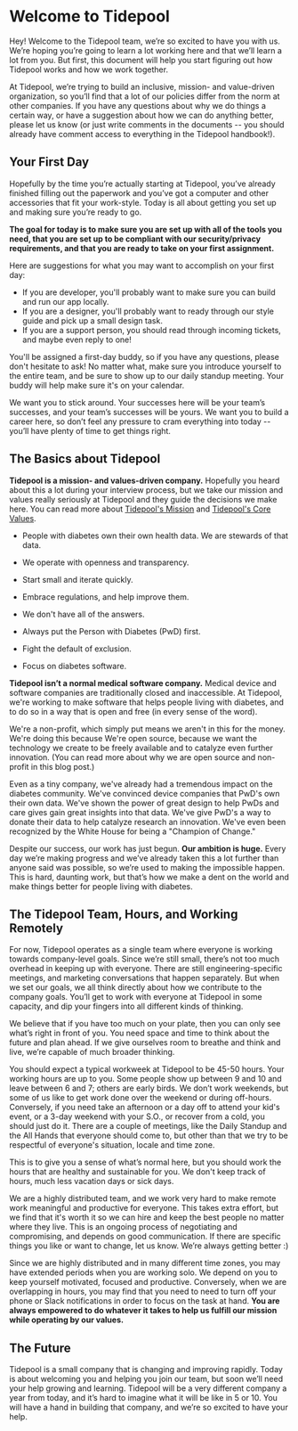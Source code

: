# Welcome to Tidepool

Hey! Welcome to the Tidepool team, we’re so excited to have you with us. We’re hoping you’re going to learn a lot working here and that we’ll learn a lot from you. But first, this document will help you start figuring out how Tidepool works and how we work together.

At Tidepool, we’re trying to build an inclusive, mission- and value-driven organization, so you’ll find that a lot of our policies differ from the norm at other companies. If you have any questions about why we do things a certain way, or have a suggestion about how we can do anything better, please let us know (or just write comments in the documents -- you should already have comment access to everything in the Tidepool handbook!).  

## Your First Day

Hopefully by the time you’re actually starting at Tidepool, you’ve already finished filling out the paperwork and you’ve got a computer and other accessories that fit your work-style. Today is all about getting you set up and making sure you’re ready to go.

**The goal for today is to make sure you are set up with all of the tools you need, that you are set up to be compliant with our security/privacy requirements, and that you are ready to take on your first assignment.**

Here are suggestions for what you may want to accomplish on your first day:
* If you are developer, you'll probably want to make sure you can build and run our app locally.
* If you are a designer, you'll probably want to ready through our style guide and pick up a small design task.
* If you are a support person, you should read through incoming tickets, and maybe even reply to one!

You'll be assigned a first-day buddy, so if you have any questions, please don't hesitate to ask! No matter what, make sure you introduce yourself to the entire team, and be sure to show up to our daily standup meeting. Your buddy will help make sure it's on your calendar.

We want you to stick around. Your successes here will be your team’s successes, and your team’s successes will be yours. We want you to build a career here, so don’t feel any pressure to cram everything into today -- you’ll have plenty of time to get things right.

## The Basics about Tidepool

**Tidepool is a mission- and values-driven company.** Hopefully you heard about this a lot during your interview process, but we take our mission and values really seriously at Tidepool and they guide the decisions we make here. You can read more about [Tidepool's Mission](https://github.com/tidepool-org/handbook/blob/master/Mission%20Statement.md) and [Tidepool's Core Values](https://github.com/tidepool-org/handbook/blob/master/Tidepool%20Core%20Values.md).

* People with diabetes own their own health data. We are stewards of that data.

* We operate with openness and transparency.

* Start small and iterate quickly.

* Embrace regulations, and help improve them.

* We don't have all of the answers.

* Always put the Person with Diabetes (PwD) first.

* Fight the default of exclusion.

* Focus on diabetes software.


**Tidepool isn’t a normal medical software company.** Medical device and software companies are traditionally closed and inaccessible. At Tidepool, we're working to make software that helps people living with diabetes, and to do so in a way that is open and free (in every sense of the word).

We're a non-profit, which simply put means we aren't in this for the money. We're doing this because We're open source, because we want the technology we create to be freely available and to catalyze even further innovation. (You can read more about why we are open source and non-profit in this blog post.)

Even as a tiny company, we've already had a tremendous impact on the diabetes community. We've convinced device companies that PwD's own their own data. We've shown the power of great design to help PwDs and care gives gain great insights into that data. We've give PwD's a way to donate their data to help catalyze research an innovation. We've even been recognized by the White House for being a "Champion of Change."

Despite our success, our work has just begun. **Our ambition is huge.**  Every day we’re making progress and we’ve already taken this a lot further than anyone said was possible, so we’re used to making the impossible happen. This is hard, daunting work, but that’s how we make a dent on the world and make things better for people living with diabetes.

## The Tidepool Team, Hours, and Working Remotely

For now, Tidepool operates as a single team where everyone is working towards company-level goals. Since we’re still small, there’s not too much overhead in keeping up with everyone. There are still engineering-specific meetings, and marketing conversations that happen separately. But when we set our goals, we all think directly about how we contribute to the company goals. You’ll get to work with everyone at Tidepool in some capacity, and dip your fingers into all different kinds of thinking.

We believe that if you have too much on your plate, then you can only see what’s right in front of you. You need space and time to think about the future and plan ahead. If we give ourselves room to breathe and think and live, we’re capable of much broader thinking.

You should expect a typical workweek at Tidepool to be 45-50 hours. Your working hours are up to you. Some people show up between 9 and 10 and leave between 6 and 7; others are early birds. We don’t work weekends, but some of us like to get work done over the weekend or during off-hours. Conversely, if you need take an afternoon or a day off to attend your kid's event, or a 3-day weekend with your S.O., or recover from a cold, you should just do it. There are a couple of meetings, like the Daily Standup and the All Hands that everyone should come to, but other than that we try to be respectful of everyone's situation, locale and time zone.

This is to give you a sense of what’s normal here, but you should work the hours that are healthy and sustainable for you. We don't keep track of hours, much less vacation days or sick days.

We are a highly distributed team, and we work very hard to make remote work meaningful and productive for everyone. This takes extra effort, but we find that it's worth it so we can hire and keep the best people no matter where they live.
This is an ongoing process of negotiating and compromising, and depends on good communication. If there are specific things you like or want to change, let us know. We’re always getting better :)

Since we are highly distributed and in many different time zones, you may have extended periods when you are working solo. We depend on you to keep yourself motivated, focused and productive. Conversely, when we are overlapping in hours, you may find that you need to need to turn off your phone or Slack notifications in order to focus on the task at hand. **You are always empowered to do whatever it takes to help us fulfill our mission while operating by our values.**

## The Future

Tidepool is a small company that is changing and improving rapidly. Today is about welcoming you and helping you join our team, but soon we’ll need your help growing and learning. Tidepool will be a very different company a year from today, and it’s hard to imagine what it will be like in 5 or 10. You will have a hand in building that company, and we’re so excited to have your help.
